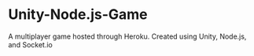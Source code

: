 # Unity-Node.js-Game
A multiplayer game hosted through Heroku.  Created using Unity, Node.js, and Socket.io

